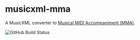 # musicxml-mma

A MusicXML converter to [Musical MIDI Accompaniment (MMA)](https://github.com/infojunkie/mma).

![GitHub Build Status](https://github.com/infojunkie/musicxml-mma/workflows/Test/badge.svg)
